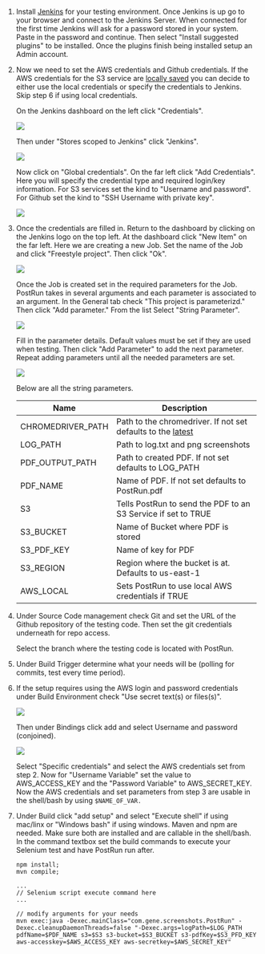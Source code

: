 1. Install [Jenkins](https://jenkins.io/download/) for your testing environment. Once Jenkins is up go to your browser and connect to the Jenkins Server. When connected for the first time Jenkins will ask for a password stored in your system. Paste in the password and continue. Then select "Install suggested plugins" to be installed. Once the plugins finish being installed setup an Admin account.

2. Now we need to set the AWS credentials and Github credentials. If the AWS credentials for the S3 service are [locally saved](http://docs.aws.amazon.com/sdk-for-java/v1/developer-guide/setup-credentials.html#setup-credentials-setting) you can decide to either use the local credentials or specify the credentials to Jenkins. Skip step 6 if using local credentials. 

   On the Jenkins dashboard on the left click "Credentials".

   ![](./readmepics/credentials.png) 

   Then under "Stores scoped to Jenkins" click "Jenkins". 
   
   ![](./readmepics/scope.png)

   Now click on "Global credentials". On the far left click "Add Credentials". Here you will specify the credential type and required login/key information. For S3 services set the kind to "Username and password". For Github set the kind to "SSH Username with private key".
   
   ![](./readmepics/set_credentials.png)

3. Once the credentials are filled in. Return to the dashboard by clicking on the Jenkins logo on the top left. At the dashboard click "New Item" on the far left. Here we are creating a new Job. Set the name of the Job and click "Freestyle project". Then click "Ok". 

   ![](readmepics/job.png)

   Once the Job is created set in the required parameters for the Job. PostRun takes in several arguments and each parameter is associated to an argument. In the General tab check "This project is parameterizd." Then click "Add parameter." From the list Select "String Parameter".
   
   ![](./readmepics/set_params.png)
   
   Fill in the parameter details. Default values must be set if they are used when testing. Then click "Add Parameter" to add the next parameter. Repeat adding parameters until all the needed parameters are set. 
   
   ![](./readmepics/params.png)
   
   Below are all the string parameters.

   |  Name            |  Description | 
   | -------------    |  --- | 
   | CHROMEDRIVER_PATH| Path to the chromedriver. If not set defaults to the [latest](https://www.npmjs.com/package/chromedriver) |
   | LOG_PATH         | Path to log.txt and png screenshots|
   | PDF_OUTPUT_PATH  | Path to created PDF. If not set defaults to LOG_PATH | 
   | PDF_NAME         | Name of PDF. If not set defaults to PostRun.pdf|
   | S3               | Tells PostRun to send the PDF to an S3 Service if set to TRUE| 
   | S3_BUCKET        | Name of Bucket where PDF is stored |
   | S3_PDF_KEY       | Name of key for PDF |
   | S3_REGION        | Region where the bucket is at. Defaults to us-east-1 |
   | AWS_LOCAL        | Sets PostRun to use local AWS credentials if TRUE |

4. Under Source Code management check Git and set the URL of the Github repository of the testing code. Then set the git credentials underneath for repo access. 

   Select the branch where the testing code is located with PostRun.

5. Under Build Trigger determine what your needs will be (polling for commits, test every time period).

6. If the setup requires using the AWS login and password credentials under Build Environment check "Use secret text(s) or files(s)". 
   
   ![](./readmepics/secret.png) 

   Then under Bindings click add and select Username and password (conjoined). 
   
   ![](readmepics/binding.png)

   Select "Specific credentials" and select the AWS credentials set from step 2. Now for "Username Variable" set the value to AWS_ACCESS_KEY and the "Password Variable" to AWS_SECRET_KEY.
   Now the AWS credentials and set parameters from step 3 are usable in the shell/bash by using ```$NAME_OF_VAR.```

7. Under Build click "add setup" and select "Execute shell" if using mac/linx or "Windows bash" if using windows. Maven and npm are needed. Make sure both are installed and are callable in the shell/bash.
   In the command textbox set the build commands to execute your Selenium test and have PostRun run after.

   ```
   npm install;
   mvn compile;

   ...
   // Selenium script execute command here
   ...

   // modify arguments for your needs
   mvn exec:java -Dexec.mainClass="com.gene.screenshots.PostRun" -Dexec.cleanupDaemonThreads=false "-Dexec.args=logPath=$LOG_PATH pdfName=$PDF_NAME s3=$S3 s3-bucket=$S3_BUCKET s3-pdfKey=$S3_PFD_KEY aws-accesskey=$AWS_ACCESS_KEY aws-secretkey=$AWS_SECRET_KEY"
   ```
